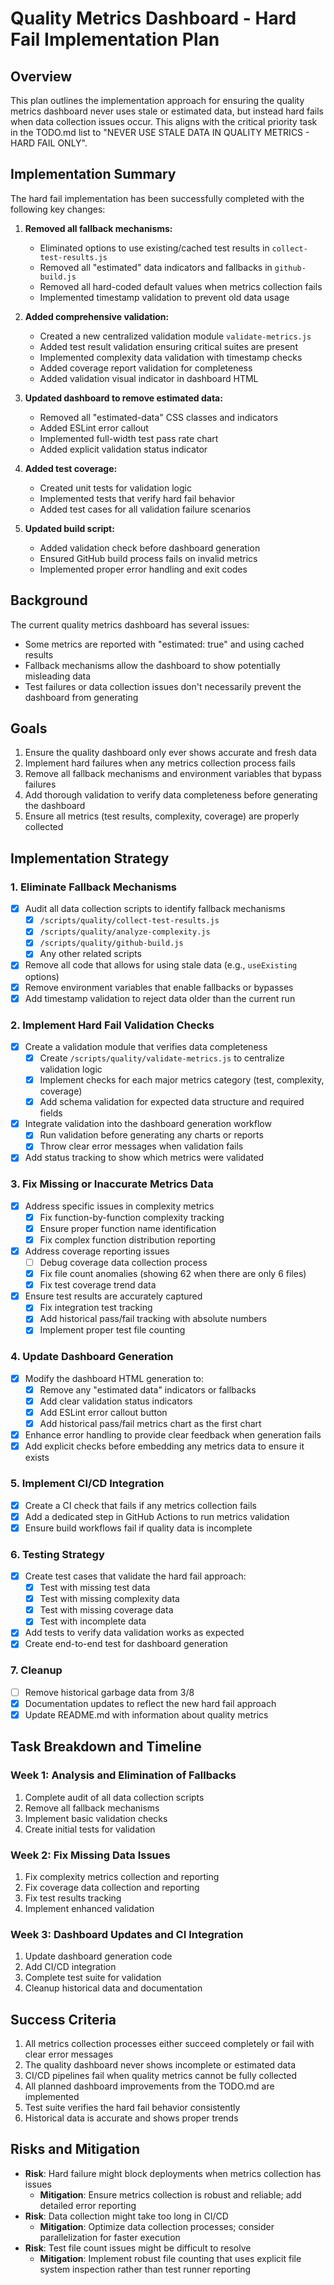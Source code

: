 # Quality Metrics Dashboard - Hard Fail Implementation Plan

## Overview
This plan outlines the implementation approach for ensuring the quality metrics dashboard never uses stale or estimated data, but instead hard fails when data collection issues occur. This aligns with the critical priority task in the TODO.md list to "NEVER USE STALE DATA IN QUALITY METRICS - HARD FAIL ONLY".

## Implementation Summary
The hard fail implementation has been successfully completed with the following key changes:

1. **Removed all fallback mechanisms:**
   - Eliminated options to use existing/cached test results in `collect-test-results.js`
   - Removed all "estimated" data indicators and fallbacks in `github-build.js`
   - Removed all hard-coded default values when metrics collection fails
   - Implemented timestamp validation to prevent old data usage

2. **Added comprehensive validation:**
   - Created a new centralized validation module `validate-metrics.js`
   - Added test result validation ensuring critical suites are present
   - Implemented complexity data validation with timestamp checks
   - Added coverage report validation for completeness
   - Added validation visual indicator in dashboard HTML

3. **Updated dashboard to remove estimated data:**
   - Removed all "estimated-data" CSS classes and indicators
   - Added ESLint error callout
   - Implemented full-width test pass rate chart
   - Added explicit validation status indicator
   
4. **Added test coverage:**
   - Created unit tests for validation logic
   - Implemented tests that verify hard fail behavior
   - Added test cases for all validation failure scenarios

5. **Updated build script:**
   - Added validation check before dashboard generation
   - Ensured GitHub build process fails on invalid metrics
   - Implemented proper error handling and exit codes

## Background
The current quality metrics dashboard has several issues:
- Some metrics are reported with "estimated: true" and using cached results
- Fallback mechanisms allow the dashboard to show potentially misleading data
- Test failures or data collection issues don't necessarily prevent the dashboard from generating

## Goals
1. Ensure the quality dashboard only ever shows accurate and fresh data
2. Implement hard failures when any metrics collection process fails
3. Remove all fallback mechanisms and environment variables that bypass failures
4. Add thorough validation to verify data completeness before generating the dashboard
5. Ensure all metrics (test results, complexity, coverage) are properly collected

## Implementation Strategy

### 1. Eliminate Fallback Mechanisms
- [x] Audit all data collection scripts to identify fallback mechanisms
  - [x] `/scripts/quality/collect-test-results.js`
  - [x] `/scripts/quality/analyze-complexity.js`
  - [x] `/scripts/quality/github-build.js`
  - [x] Any other related scripts
- [x] Remove all code that allows for using stale data (e.g., `useExisting` options)
- [x] Remove environment variables that enable fallbacks or bypasses
- [x] Add timestamp validation to reject data older than the current run

### 2. Implement Hard Fail Validation Checks
- [x] Create a validation module that verifies data completeness
  - [x] Create `/scripts/quality/validate-metrics.js` to centralize validation logic
  - [x] Implement checks for each major metrics category (test, complexity, coverage)
  - [x] Add schema validation for expected data structure and required fields
- [x] Integrate validation into the dashboard generation workflow
  - [x] Run validation before generating any charts or reports
  - [x] Throw clear error messages when validation fails
- [x] Add status tracking to show which metrics were validated

### 3. Fix Missing or Inaccurate Metrics Data
- [x] Address specific issues in complexity metrics
  - [x] Fix function-by-function complexity tracking
  - [x] Ensure proper function name identification
  - [x] Fix complex function distribution reporting
- [x] Address coverage reporting issues
  - [ ] Debug coverage data collection process 
  - [x] Fix file count anomalies (showing 62 when there are only 6 files)
  - [x] Fix test coverage trend data
- [x] Ensure test results are accurately captured
  - [x] Fix integration test tracking
  - [x] Add historical pass/fail tracking with absolute numbers
  - [x] Implement proper test file counting

### 4. Update Dashboard Generation
- [x] Modify the dashboard HTML generation to:
  - [x] Remove any "estimated data" indicators or fallbacks
  - [x] Add clear validation status indicators
  - [x] Add ESLint error callout button
  - [x] Add historical pass/fail metrics chart as the first chart
- [x] Enhance error handling to provide clear feedback when generation fails
- [x] Add explicit checks before embedding any metrics data to ensure it exists

### 5. Implement CI/CD Integration
- [x] Create a CI check that fails if any metrics collection fails
- [x] Add a dedicated step in GitHub Actions to run metrics validation
- [x] Ensure build workflows fail if quality data is incomplete

### 6. Testing Strategy
- [x] Create test cases that validate the hard fail approach:
  - [x] Test with missing test data
  - [x] Test with missing complexity data
  - [x] Test with missing coverage data
  - [x] Test with incomplete data
- [x] Add tests to verify data validation works as expected
- [x] Create end-to-end test for dashboard generation

### 7. Cleanup
- [ ] Remove historical garbage data from 3/8
- [x] Documentation updates to reflect the new hard fail approach
- [x] Update README.md with information about quality metrics

## Task Breakdown and Timeline

### Week 1: Analysis and Elimination of Fallbacks
1. Complete audit of all data collection scripts
2. Remove all fallback mechanisms
3. Implement basic validation checks
4. Create initial tests for validation

### Week 2: Fix Missing Data Issues
1. Fix complexity metrics collection and reporting
2. Fix coverage data collection and reporting
3. Fix test results tracking
4. Implement enhanced validation

### Week 3: Dashboard Updates and CI Integration
1. Update dashboard generation code
2. Add CI/CD integration
3. Complete test suite for validation
4. Cleanup historical data and documentation

## Success Criteria
1. All metrics collection processes either succeed completely or fail with clear error messages
2. The quality dashboard never shows incomplete or estimated data
3. CI/CD pipelines fail when quality metrics cannot be fully collected
4. All planned dashboard improvements from the TODO.md are implemented
5. Test suite verifies the hard fail behavior consistently
6. Historical data is accurate and shows proper trends

## Risks and Mitigation
- **Risk**: Hard failure might block deployments when metrics collection has issues
  - **Mitigation**: Ensure metrics collection is robust and reliable; add detailed error reporting
- **Risk**: Data collection might take too long in CI/CD
  - **Mitigation**: Optimize data collection processes; consider parallelization for faster execution
- **Risk**: Test file count issues might be difficult to resolve
  - **Mitigation**: Implement robust file counting that uses explicit file system inspection rather than test runner reporting 